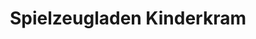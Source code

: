 ---
title: "Spielzeugladen Kinderkram"
url: /dreieich/spielzeugladen-kinderkram/
shop: Spielzeug
---